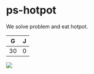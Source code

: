 # ps-hotpot

We solve problem and eat hotpot.

| G   | J   |
| --- | --- |
| 30  | 0   |

<img src="./hotpot.png">
